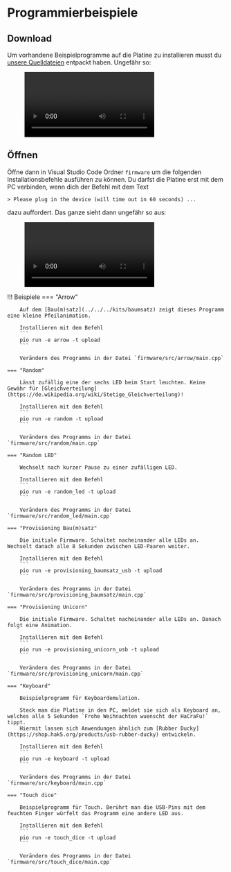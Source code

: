 # Programmierbeispiele

## Download

Um vorhandene Beispielprogramme auf die Platine zu installieren musst du [unsere Quelldateien](https://github.com/HaCraFu/assembly-kits/archive/refs/heads/main.zip) entpackt haben. Ungefähr so:

<figure class="video_container">
  <video controls="true" allowfullscreen="true">
    <source src="../../../assets/videos/extract.mp4" type="video/mp4">
  </video>
</figure>

## Öffnen

Öffne dann in Visual Studio Code Ordner `firmware` um die folgenden Installationsbefehle ausführen zu können. Du darfst die Platine erst mit dem PC verbinden, wenn dich der Befehl mit dem Text
```
> Please plug in the device (will time out in 60 seconds) ...
```
dazu auffordert. Das ganze sieht dann ungefähr so aus:


<figure class="video_container">
  <video controls="true" allowfullscreen="true">
    <source src="../../../assets/videos/use_vscode.mp4" type="video/mp4">
  </video>
</figure>

!!! Beispiele
    === "Arrow"

        Auf dem [Bau(m)satz](../../../kits/baumsatz) zeigt dieses Programm eine kleine Pfeilanimation.

        Installieren mit dem Befehl 
        ```
        pio run -e arrow -t upload
        ```

        Verändern des Programms in der Datei `firmware/src/arrow/main.cpp`

    === "Random"

        Lässt zufällig eine der sechs LED beim Start leuchten. Keine Gewähr für [Gleichverteilung](https://de.wikipedia.org/wiki/Stetige_Gleichverteilung)!

        Installieren mit dem Befehl 
        ```
        pio run -e random -t upload
        ```

        Verändern des Programms in der Datei `firmware/src/random/main.cpp`

    === "Random LED"

        Wechselt nach kurzer Pause zu einer zufälligen LED.

        Installieren mit dem Befehl 
        ```
        pio run -e random_led -t upload
        ```

        Verändern des Programms in der Datei `firmware/src/random_led/main.cpp`

    === "Provisioning Bau(m)satz"

        Die initiale Firmware. Schaltet nacheinander alle LEDs an. Wechselt danach alle 8 Sekunden zwischen LED-Paaren weiter.

        Installieren mit dem Befehl 
        ```
        pio run -e provisioning_baumsatz_usb -t upload
        ```

        Verändern des Programms in der Datei `firmware/src/provisioning_baumsatz/main.cpp`

    === "Provisioning Unicorn"

        Die initiale Firmware. Schaltet nacheinander alle LEDs an. Danach folgt eine Animation.

        Installieren mit dem Befehl 
        ```
        pio run -e provisioning_unicorn_usb -t upload
        ```

        Verändern des Programms in der Datei `firmware/src/provisioning_unicorn/main.cpp`

    === "Keyboard"

        Beispielprogramm für Keyboardemulation. 

        Steck man die Platine in den PC, meldet sie sich als Keyboard an, welches alle 5 Sekunden `Frohe Weihnachten wuenscht der HaCraFu!` tippt.
        Hiermit lassen sich Anwendungen ähnlich zum [Rubber Ducky](https://shop.hak5.org/products/usb-rubber-ducky) entwickeln.

        Installieren mit dem Befehl 
        ```
        pio run -e keyboard -t upload
        ```

        Verändern des Programms in der Datei `firmware/src/keyboard/main.cpp`

    === "Touch dice"

        Beispielprogramm für Touch. Berührt man die USB-Pins mit dem feuchten Finger würfelt das Programm eine andere LED aus.

        Installieren mit dem Befehl 
        ```
        pio run -e touch_dice -t upload
        ```

        Verändern des Programms in der Datei `firmware/src/touch_dice/main.cpp`
